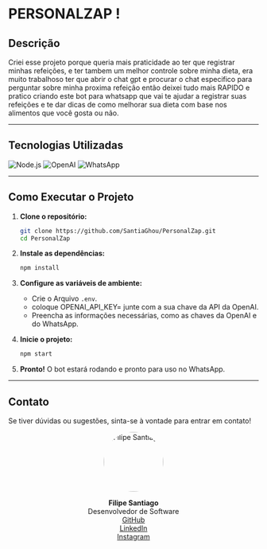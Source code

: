 # PERSONALZAP !

## Descrição

Criei esse projeto porque queria mais praticidade ao ter que registrar minhas refeições, e ter tambem um melhor controle sobre minha dieta, era muito trabalhoso ter que abrir o chat gpt e procurar o chat especifico para perguntar sobre minha proxima refeição então deixei tudo mais RAPIDO e pratico criando este bot para whatsapp que vai te ajudar a registrar suas refeições e te dar dicas de como melhorar sua dieta com base nos alimentos que você gosta ou não.

---

## Tecnologias Utilizadas

<p align="left">
    <img src="https://img.shields.io/badge/Node.js-339933?style=for-the-badge&logo=nodedotjs&logoColor=white" alt="Node.js" />
    <img src="https://img.shields.io/badge/OpenAI-412991?style=for-the-badge&logo=openai&logoColor=white" alt="OpenAI" />
    <img src="https://img.shields.io/badge/WhatsApp-25D366?style=for-the-badge&logo=whatsapp&logoColor=white" alt="WhatsApp" />
</p>

---

## Como Executar o Projeto

1. **Clone o repositório:**
     ```bash
     git clone https://github.com/SantiaGhou/PersonalZap.git
     cd PersonalZap
     ```

2. **Instale as dependências:**
     ```bash
     npm install
     ```

3. **Configure as variáveis de ambiente:**
     - Crie o Arquivo `.env`.
     - coloque OPENAI_API_KEY= junte com a sua chave da API da OpenAI.
     - Preencha as informações necessárias, como as chaves da OpenAI e do WhatsApp.

4. **Inicie o projeto:**
     ```bash
     npm start
     ```

5. **Pronto!** O bot estará rodando e pronto para uso no WhatsApp.

---

## Contato

Se tiver dúvidas ou sugestões, sinta-se à vontade para entrar em contato!

<p align="center">
    <img src="https://avatars.githubusercontent.com/SantiaGhou" alt="Filipe Santiago" width="120" style="border-radius: 50%;" />
</p>

<p align="center">
    <b>Filipe Santiago</b><br>
    Desenvolvedor de Software
    <br>
    <a href="https://github.com/SantiaGhou">GitHub</a>
    <br>
    <a href="https://www.linkedin.com/in/filipe-santiago-0736932b2/">LinkedIn</a>
    <br>
    <a href="https://www.instagram.com/l.santiaghou/">Instagram</a>
</p>
